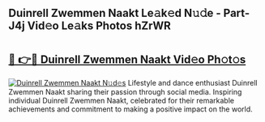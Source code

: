 ## Duinrell Zwemmen Naakt Le𝚊k𝚎d N𝚞𝚍e - Part-J4j Vid𝚎o Le𝚊ks Photos hZrWR

# <h2><a href="http://fb8ljp.evod.top/?m=Duinrell+Zwemmen+Naakt">🔗 👉🔴 Duinrell Zwemmen Naakt Vid𝚎o Ph𝚘t𝚘s</a></h2>

[![Duinrell Zwemmen Naakt N𝚞d𝚎s](https://i.imgur.com/8V9OHl7.gif)](http://fb8ljp.evod.top/?m=Duinrell+Zwemmen+Naakt)
Lifestyle and dance enthusiast Duinrell Zwemmen Naakt sharing their passion through social media. Inspiring individual Duinrell Zwemmen Naakt, celebrated for their remarkable achievements and commitment to making a positive impact on the world. 
